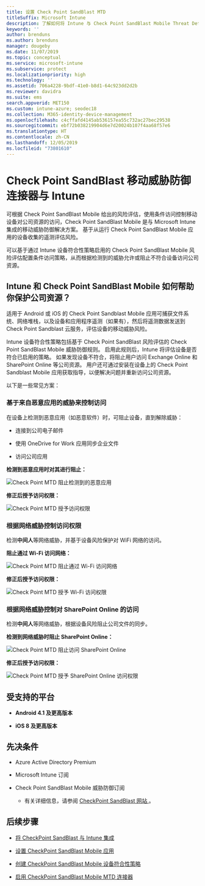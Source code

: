 ```yaml
---
title: 设置 Check Point SandBlast MTD
titleSuffix: Microsoft Intune
description: 了解如何将 Intune 与 Check Point SandBlast Mobile Threat Defense 相集成以控制移动设备对公司资源的访问。
keywords: ''
author: brenduns
ms.author: brenduns
manager: dougeby
ms.date: 11/07/2019
ms.topic: conceptual
ms.service: microsoft-intune
ms.subservice: protect
ms.localizationpriority: high
ms.technology: ''
ms.assetid: 706a4228-9bdf-41e0-b8d1-64c923dd2d2b
ms.reviewer: davidra
ms.suite: ems
search.appverid: MET150
ms.custom: intune-azure; seodec18
ms.collection: M365-identity-device-management
ms.openlocfilehash: c4cffafd4145ab536157ea55c732ac27bec29538
ms.sourcegitcommit: ebf72b038219904d6e7d20024b107f4aa68f57e6
ms.translationtype: HT
ms.contentlocale: zh-CN
ms.lasthandoff: 12/05/2019
ms.locfileid: "73801610"
---
```

# <a name="check-point-sandblast-mobile-threat-defense-connector-with-intune"></a>Check Point SandBlast 移动威胁防御连接器与 Intune

可根据 Check Point SandBlast Mobile 给出的风险评估，使用条件访问控制移动设备对公司资源的访问，Check Point SandBlast Mobile 是与 Microsoft Intune 集成的移动威胁防御解决方案。 基于从运行 Check Point SandBlast Mobile 应用的设备收集的遥测评估风险。

可以基于通过 Intune 设备符合性策略启用的 Check Point SandBlast Mobile 风险评估配置条件访问策略，从而根据检测到的威胁允许或阻止不符合设备访问公司资源。

## <a name="how-do-intune-and-check-point-sandblast-mobile-help-protect-your-company-resources"></a>Intune 和 Check Point SandBlast Mobile 如何帮助你保护公司资源？

适用于 Android 或 iOS 的 Check Point Sandblast Mobile 应用可捕获文件系统、网络堆栈，以及设备和应用程序遥测（如果有），然后将遥测数据发送到 Check Point Sandblast 云服务，评估设备的移动威胁风险。

Intune 设备符合性策略包括基于 Check Point SandBlast 风险评估的 Check Point SandBlast Mobile 威胁防御规则。 启用此规则后，Intune 将评估设备是否符合已启用的策略。 如果发现设备不符合，将阻止用户访问 Exchange Online 和 SharePoint Online 等公司资源。 用户还可通过安装在设备上的 Check Point Sandblast Mobile 应用获取指导，以便解决问题并重新访问公司资源。

以下是一些常见方案：

### <a name="control-access-based-on-threats-from-malicious-apps"></a>基于来自恶意应用的威胁来控制访问

在设备上检测到恶意应用（如恶意软件）时，可阻止设备，直到解除威胁：

- 连接到公司电子邮件

- 使用 OneDrive for Work 应用同步企业文件

- 访问公司应用

**检测到恶意应用时对其进行阻止：**

![Check Point MTD 阻止检测到的恶意应用](./media/checkpoint-sandblast-mobile-mobile-threat-defense-connector/checkpoint-MTD-2.PNG)

**修正后授予访问权限：**

![Check Point MTD 授予访问权限](./media/checkpoint-sandblast-mobile-mobile-threat-defense-connector/checkpoint-MTD-3.PNG)

### <a name="control-access-based-on-threat-to-network"></a>根据网络威胁控制访问权限

检测**中间人**等网络威胁，并基于设备风险保护对 WiFi 网络的访问。

**阻止通过 Wi-Fi 访问网络：**

![Check Point MTD 阻止通过 Wi-Fi 访问网络](./media/checkpoint-sandblast-mobile-mobile-threat-defense-connector/checkpoint-MTD-4.PNG)

**修正后授予访问权限：**

![Check Point MTD 授予 Wi-Fi 访问权限](./media/checkpoint-sandblast-mobile-mobile-threat-defense-connector/checkpoint-MTD-5.PNG)

### <a name="control-access-to-sharepoint-online-based-on-threat-to-network"></a>根据网络威胁控制对 SharePoint Online 的访问

检测**中间人**等网络威胁，根据设备风险阻止公司文件的同步。

**检测到网络威胁时阻止 SharePoint Online：**

![Check Point MTD 阻止访问 SharePoint Online](./media/checkpoint-sandblast-mobile-mobile-threat-defense-connector/checkpoint-MTD-6.PNG)

**修正后授予访问权限：**

![Check Point MTD 授予 SharePoint Online 访问权限](./media/checkpoint-sandblast-mobile-mobile-threat-defense-connector/checkpoint-MTD-7.PNG)

## <a name="supported-platforms"></a>受支持的平台

- **Android 4.1 及更高版本**

- **iOS 8 及更高版本**

## <a name="pre-requisites"></a>先决条件

- Azure Active Directory Premium

- Microsoft Intune 订阅

- Check Point SandBlast Mobile 威胁防御订阅
  - 有关详细信息，请参阅 [CheckPoint SandBlast 网站 ](https://www.checkpoint.com/)。

## <a name="next-steps"></a>后续步骤

- [将 CheckPoint SandBlast 与 Intune 集成](checkpoint-sandblast-mobile-mtd-connector-integration.md)

- [设置 CheckPoint SandBlast Mobile 应用](mtd-apps-ios-app-configuration-policy-add-assign.md)

- [创建 CheckPoint SandBlast Mobile 设备符合性策略](mtd-device-compliance-policy-create.md)

- [启用 CheckPoint SandBlast Mobile MTD 连接器](mtd-connector-enable.md)
